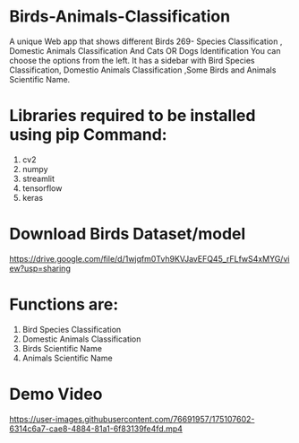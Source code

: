 # Birds-Animals-Classification
A unique Web app that shows different Birds 269- Species Classification , Domestic Animals Classification And Cats OR Dogs Identification You can choose the options from the left. It has a sidebar with Bird Species Classification, Domestio Animals Classification ,Some Birds and Animals Scientific Name.

# Libraries required to be installed using pip Command:
1. cv2
2. numpy
3. streamlit
4. tensorflow
5. keras

# Download Birds Dataset/model

  https://drive.google.com/file/d/1wjqfm0Tvh9KVJavEFQ45_rFLfwS4xMYG/view?usp=sharing

# Functions are:

1. Bird Species Classification
2. Domestic Animals Classification
3. Birds Scientific Name
4. Animals Scientific Name

# Demo Video
  
   https://user-images.githubusercontent.com/76691957/175107602-6314c6a7-cae8-4884-81a1-6f83139fe4fd.mp4


